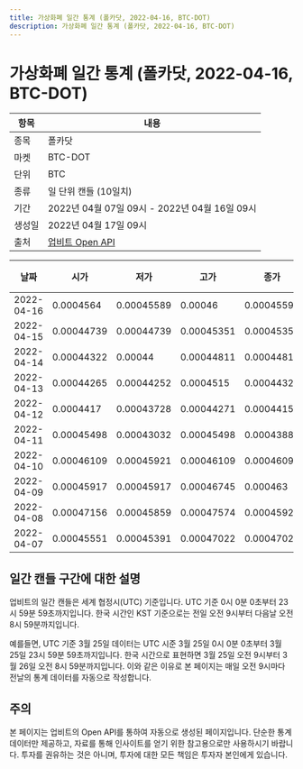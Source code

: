 ```yaml
---
title: 가상화폐 일간 통계 (폴카닷, 2022-04-16, BTC-DOT)
description: 가상화폐 일간 통계 (폴카닷, 2022-04-16, BTC-DOT)
---
```



가상화폐 일간 통계 (폴카닷, 2022-04-16, BTC-DOT)
===

|항목|내용|
|--|--|
|종목|폴카닷|
|마켓|BTC-DOT|
|단위|BTC|
|종류|일 단위 캔들 (10일치)|
|기간|2022년 04월 07일 09시 - 2022년 04월 16일 09시|
|생성일|2022년 04월 17일 09시|
|출처|[업비트 Open API](https://docs.upbit.com)|


|날짜|시가|저가|고가|종가|비고|
|--|--|--|--|--|--|
|2022-04-16|0.0004564|0.00045589|0.00046|0.00045595|    |
|2022-04-15|0.00044739|0.00044739|0.00045351|0.00045351|    |
|2022-04-14|0.00044322|0.00044|0.00044811|0.00044811|    |
|2022-04-13|0.00044265|0.00044252|0.0004515|0.00044322|    |
|2022-04-12|0.0004417|0.00043728|0.00044271|0.0004415|    |
|2022-04-11|0.00045498|0.00043032|0.00045498|0.00043886|    |
|2022-04-10|0.00046109|0.00045921|0.00046109|0.00046091|    |
|2022-04-09|0.00045917|0.00045917|0.00046745|0.000463|    |
|2022-04-08|0.00047156|0.00045859|0.00047574|0.00045926|    |
|2022-04-07|0.00045551|0.00045391|0.00047022|0.00047022|    |


일간 캔들 구간에 대한 설명
---


업비트의 일간 캔들은 세계 협정시(UTC) 기준입니다. 
UTC 기준 0시 0분 0초부터 23시 59분 59초까지입니다. 
한국 시간인 KST 기준으로는 전일 오전 9시부터 다음날 오전 8시 59분까지입니다. 


예를들면, UTC 기준 3월 25일 데이터는 UTC 시준 3월 25일 0시 0분 0초부터 3월 25일 23시 59분 59초까지입니다. 
한국 시간으로 표현하면 3월 25일 오전 9시부터 3월 26일 오전 8시 59분까지입니다. 
이와 같은 이유로 본 페이지는 매일 오전 9시마다 전날의 통계 데이터를 자동으로 작성합니다. 


주의
---


본 페이지는 업비트의 Open API를 통하여 자동으로 생성된 페이지입니다. 
단순한 통계 데이터만 제공하고, 자료를 통해 인사이트를 얻기 위한 참고용으로만 사용하시기 바랍니다. 
투자를 권유하는 것은 아니며, 투자에 대한 모든 책임은 투자자 본인에게 있습니다. 
